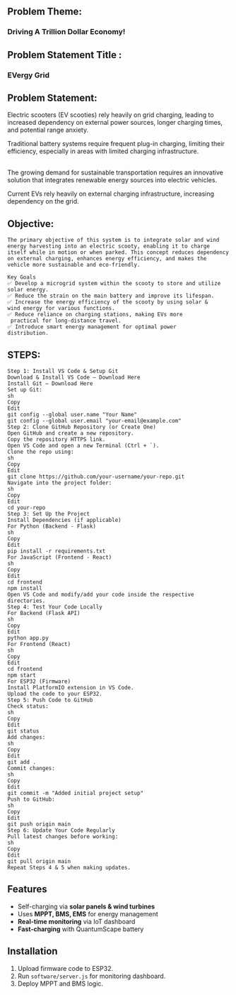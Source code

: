 ## Problem Theme:
### Driving A Trillion Dollar Economy!

## Problem Statement Title :
### EVergy Grid

## Problem Statement:
Electric scooters (EV scooties) rely heavily on grid charging, leading to increased dependency 
on external power sources, longer charging times, and potential range anxiety. 

Traditional battery systems require frequent plug-in charging, limiting their efficiency, 
especially in areas with limited charging infrastructure.                         

The growing demand for sustainable transportation requires an innovative solution 
that integrates renewable energy sources into electric vehicles.

Current EVs rely heavily on external charging infrastructure, increasing 
dependency on the grid.

## Objective:
```
The primary objective of this system is to integrate solar and wind energy harvesting into an electric scooty, enabling it to charge itself while in motion or when parked. This concept reduces dependency on external charging, enhances energy efficiency, and makes the vehicle more sustainable and eco-friendly.

Key Goals
✅ Develop a microgrid system within the scooty to store and utilize 
solar energy.
✅ Reduce the strain on the main battery and improve its lifespan.
✅ Increase the energy efficiency of the scooty by using solar & 
wind energy for various functions.
✅ Reduce reliance on charging stations, making EVs more
 practical for long-distance travel.
✅ Introduce smart energy management for optimal power 
distribution.
```


## STEPS:
```
Step 1: Install VS Code & Setup Git
Download & Install VS Code – Download Here
Install Git – Download Here
Set up Git:
sh
Copy
Edit
git config --global user.name "Your Name"
git config --global user.email "your-email@example.com"
Step 2: Clone GitHub Repository (or Create One)
Open GitHub and create a new repository.
Copy the repository HTTPS link.
Open VS Code and open a new Terminal (Ctrl + `).
Clone the repo using:
sh
Copy
Edit
git clone https://github.com/your-username/your-repo.git
Navigate into the project folder:
sh
Copy
Edit
cd your-repo
Step 3: Set Up the Project
Install Dependencies (if applicable)
For Python (Backend - Flask)
sh
Copy
Edit
pip install -r requirements.txt
For JavaScript (Frontend - React)
sh
Copy
Edit
cd frontend
npm install
Open VS Code and modify/add your code inside the respective directories.
Step 4: Test Your Code Locally
For Backend (Flask API)
sh
Copy
Edit
python app.py
For Frontend (React)
sh
Copy
Edit
cd frontend
npm start
For ESP32 (Firmware)
Install PlatformIO extension in VS Code.
Upload the code to your ESP32.
Step 5: Push Code to GitHub
Check status:
sh
Copy
Edit
git status
Add changes:
sh
Copy
Edit
git add .
Commit changes:
sh
Copy
Edit
git commit -m "Added initial project setup"
Push to GitHub:
sh
Copy
Edit
git push origin main
Step 6: Update Your Code Regularly
Pull latest changes before working:
sh
Copy
Edit
git pull origin main
Repeat Steps 4 & 5 when making updates.
```


## Features
- Self-charging via **solar panels & wind turbines**
- Uses **MPPT, BMS, EMS** for energy management
- **Real-time monitoring** via IoT dashboard
- **Fast-charging** with QuantumScape battery

## Installation
1. Upload firmware code to ESP32.
2. Run `software/server.js` for monitoring dashboard.
3. Deploy MPPT and BMS logic.


